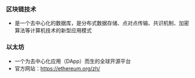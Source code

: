 ### 区块链技术
* 是一个去中心化的数据库，是分布式数据存储、点对点传输、共识机制、加密算法等计算机技术的新型应用模式

### 以太坊
* 一个为去中心化应用（DApp）而生的全球开源平台
* 官方网站：https://ethereum.org/zh/